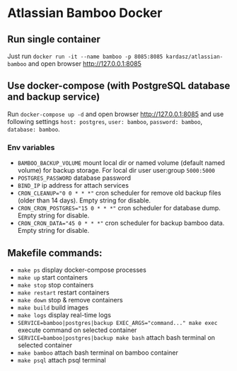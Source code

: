 # Atlassian Bamboo Docker

## Run single container

Just run `docker run -it --name bamboo -p 8085:8085 kardasz/atlassian-bamboo` and open browser http://127.0.0.1:8085

## Use docker-compose (with PostgreSQL database and backup service)

Run `docker-compose up -d` and open browser http://127.0.0.1:8085 and use following settings `host: postgres`, `user: bamboo`, `password: bamboo`, `database: bamboo`.

### Env variables

- ``BAMBOO_BACKUP_VOLUME`` mount local dir or named volume (default named volume) for backup storage. For local dir user user:group `5000:5000`
- ``POSTGRES_PASSWORD`` database password
- ``BIND_IP`` ip address for attach services
- ``CRON_CLEANUP="0 0 * * *"`` cron scheduler for remove old backup files (older than 14 days). Empty string for disable.
- ``CRON_CRON_POSTGRES="15 0 * * *"`` cron scheduler for database dump. Empty string for disable.
- ``CRON_CRON_DATA="45 0 * * *"`` cron scheduler for backup bamboo data. Empty string for disable.


## Makefile commands:

- ``make ps`` display docker-compose processes
- ``make up`` start containers
- ``make stop`` stop containers
- ``make restart`` restart containers
- ``make down`` stop & remove containers
- ``make build`` build images
- ``make logs`` display real-time logs
- ``SERVICE=bamboo|postgres|backup EXEC_ARGS="command..." make exec`` execute command on selected container
- ``SERVICE=bamboo|postgres|backup make bash`` attach bash terminal on selected container
- ``make bamboo`` attach bash terminal on bamboo container
- ``make psql`` attach psql terminal

